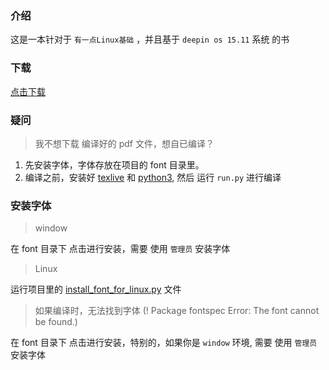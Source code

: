 ### 介绍
这是一本针对于 `有一点Linux基础` ，并且基于 `deepin os 15.11` 系统 的书

### 下载
[点击下载](https://raw.githubusercontent.com/JackLovel/use_deepin/master/main.pdf)

### 疑问

> 我不想下载 编译好的 pdf 文件，想自已编译？
1. 先安装字体，字体存放在项目的 font 目录里。
2. 编译之前，安装好 [texlive](https://mirrors.tuna.tsinghua.edu.cn/CTAN/systems/texlive/Images/) 和 [python3](https://www.python.org/downloads/),
然后 运行 `run.py` 进行编译


### 安装字体 

> window 

在 font 目录下 点击进行安装，需要 使用 `管理员` 安装字体

> Linux

运行项目里的 [install_font_for_linux.py](https://github.com/JackLovel/use_deepin/blob/master/install_font_for_linux.py) 文件  

> 如果编译时，无法找到字体 (! Package fontspec Error: The font  cannot be found.)

在 font 目录下 点击进行安装，特别的，如果你是 `window` 环境, 需要 使用 `管理员` 安装字体


